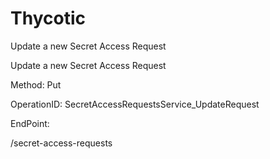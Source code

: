 #     Thycotic


Update a new Secret Access Request

Update a new Secret Access Request

Method: Put

OperationID: SecretAccessRequestsService_UpdateRequest

EndPoint:

/secret-access-requests
